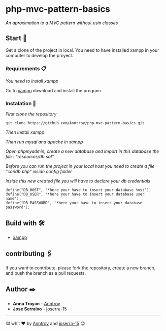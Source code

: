 # php-mvc-pattern-basics
_An aproximation to a MVC pattern without usin classes_

## Start 🚀

Get a clone of the project in local.
You need to have installed xampp in your computer to develop the proyect.

### Requirements 📋

_You need to install xampp_

Go to [xampp](https://www.apachefriends.org/es/index.html) download and install the program.

### Instalation 🔧


_First clone the repository_

```
git clone https://github.com/Anntroy/php-mvc-pattern-basics.git
```
_Then install xampp_

_Then run mysql and apache in xampp_

_Open phpmyadmin, create a new database and import in this database the file : "resources/db.sql"_

_Before you can run the project in your local host you need to create a file "condb.php" inside config folder_

_Inside this new created file you will have to declare your db credentials_

```
define("DB_HOST", '*here your have to insert your database host');
define("DB_USER", '*here your have to insert your database user name');
define("DB_PASSWORD", '*here your have to insert your database password');

```


## Build with 🛠️

* [xampp](https://www.apachefriends.org/es/index.html) 

## contributing 🖇️

If you want to contribute, please fork the repository, create a new branch, and push the branch as a pull requests.

## Author ✒️

* **Anna Troyan** - [Anntroy](https://github.com/Anntroy)
* **Jose Serralvo** - [joserra-15](https://github.com/joserra-15)

---
⌨️ whit ❤️ by [Anntroy](https://github.com/Anntroy) and [joserra-15](https://github.com/joserra-15) 😊
